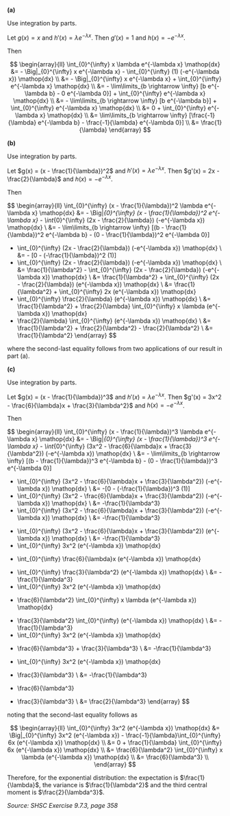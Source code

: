 **(a)**

Use integration by parts.

Let $g(x) = x$ and $h'(x) = \lambda e^{-\lambda x}$.  Then $g'(x) = 1$ and $h(x) = -e^{-\lambda x}$.

Then

$$
\begin{array}{ll}
\int_{0}^{\infty} x \lambda e^{-\lambda x} \mathop{dx}
&= - \Big|_{0}^{\infty} x e^{-\lambda x} - \int_{0}^{\infty} (1) (-e^{-\lambda x}) \mathop{dx} \\
&= - \Big|_{0}^{\infty} x e^{-\lambda x} + \int_{0}^{\infty} e^{-\lambda x} \mathop{dx} \\
&= - \lim\limits_{b \rightarrow \infty} [b e^{-\lambda b} - 0 e^{-\lambda 0}] + \int_{0}^{\infty} e^{-\lambda x} \mathop{dx} \\
&= - \lim\limits_{b \rightarrow \infty} [b e^{-\lambda b}] + \int_{0}^{\infty} e^{-\lambda x} \mathop{dx} \\
&= 0 + \int_{0}^{\infty} e^{-\lambda x} \mathop{dx} \\
&= \lim\limits_{b \rightarrow \infty} [\frac{-1}{\lambda} e^{-\lambda b} - \frac{-1}{\lambda} e^{-\lambda 0}] \\
&= \frac{1}{\lambda}
\end{array}
$$


**(b)**

Use integration by parts.


Let $g(x) = (x - \frac{1}{\lambda})^2$ and $h'(x) = \lambda e^{-\lambda x}$.  Then $g'(x) = 2x - \frac{2}{\lambda}$ and $h(x) = -e^{-\lambda x}$.

Then

$$
\begin{array}{ll}
\int_{0}^{\infty} (x - \frac{1}{\lambda})^2 \lambda e^{-\lambda x} \mathop{dx}
&= - \Big|_{0}^{\infty} (x - \frac{1}{\lambda})^2 e^{-\lambda x} - \int_{0}^{\infty} (2x - \frac{2}{\lambda}) (-e^{-\lambda x}) \mathop{dx} \\
&= - \lim\limits_{b \rightarrow \infty} [(b - \frac{1}{\lambda})^2 e^{-\lambda b} - (0 - \frac{1}{\lambda})^2 e^{-\lambda 0}]
- \int_{0}^{\infty} (2x - \frac{2}{\lambda}) (-e^{-\lambda x}) \mathop{dx} \\
&= - [0 - (-\frac{1}{\lambda})^2 (1)]
- \int_{0}^{\infty} (2x - \frac{2}{\lambda}) (-e^{-\lambda x}) \mathop{dx} \\
&= \frac{1}{\lambda^2} - \int_{0}^{\infty} (2x - \frac{2}{\lambda}) (-e^{-\lambda x}) \mathop{dx} \\
&= \frac{1}{\lambda^2} + \int_{0}^{\infty} (2x - \frac{2}{\lambda}) (e^{-\lambda x}) \mathop{dx} \\
&= \frac{1}{\lambda^2} + \int_{0}^{\infty} 2x (e^{-\lambda x}) \mathop{dx} 
- \int_{0}^{\infty} \frac{2}{\lambda} (e^{-\lambda x}) \mathop{dx} \\
&= \frac{1}{\lambda^2} + \frac{2}{\lambda} \int_{0}^{\infty} x \lambda (e^{-\lambda x}) \mathop{dx} 
- \frac{2}{\lambda} \int_{0}^{\infty} (e^{-\lambda x}) \mathop{dx} \\
&= \frac{1}{\lambda^2} + \frac{2}{\lambda^2} - \frac{2}{\lambda^2} \\
&= \frac{1}{\lambda^2}
\end{array}
$$

where the second-last equality follows from two applications of our result in part (a).



**(c)**

Use integration by parts.


Let $g(x) = (x - \frac{1}{\lambda})^3$ and $h'(x) = \lambda e^{-\lambda x}$.  Then $g'(x) = 3x^2 - \frac{6}{\lambda}x + \frac{3}{\lambda^2}$ and $h(x) = -e^{-\lambda x}$.

Then

$$
\begin{array}{ll}
\int_{0}^{\infty} (x - \frac{1}{\lambda})^3 \lambda e^{-\lambda x} \mathop{dx}
&= - \Big|_{0}^{\infty} (x - \frac{1}{\lambda})^3 e^{-\lambda x} - \int_{0}^{\infty} (3x^2 - \frac{6}{\lambda}x + \frac{3}{\lambda^2}) (-e^{-\lambda x}) \mathop{dx} \\
&= - \lim\limits_{b \rightarrow \infty} [(b - \frac{1}{\lambda})^3 e^{-\lambda b} - (0 - \frac{1}{\lambda})^3 e^{-\lambda 0}]
- \int_{0}^{\infty} (3x^2 - \frac{6}{\lambda}x + \frac{3}{\lambda^2}) (-e^{-\lambda x}) \mathop{dx} \\
&= -[0 - (-\frac{1}{\lambda})^3 (1)]
- \int_{0}^{\infty} (3x^2 - \frac{6}{\lambda}x + \frac{3}{\lambda^2}) (-e^{-\lambda x}) \mathop{dx} \\
&= -\frac{1}{\lambda^3}
- \int_{0}^{\infty} (3x^2 - \frac{6}{\lambda}x + \frac{3}{\lambda^2}) (-e^{-\lambda x}) \mathop{dx} \\
&= -\frac{1}{\lambda^3}
+ \int_{0}^{\infty} (3x^2 - \frac{6}{\lambda}x + \frac{3}{\lambda^2}) (e^{-\lambda x}) \mathop{dx} \\
&= -\frac{1}{\lambda^3}
+ \int_{0}^{\infty} 3x^2 (e^{-\lambda x}) \mathop{dx}
- \int_{0}^{\infty} \frac{6}{\lambda}x (e^{-\lambda x}) \mathop{dx}
+ \int_{0}^{\infty} \frac{3}{\lambda^2} (e^{-\lambda x}) \mathop{dx} \\
&= -\frac{1}{\lambda^3}
+ \int_{0}^{\infty} 3x^2 (e^{-\lambda x}) \mathop{dx}
- \frac{6}{\lambda^2} \int_{0}^{\infty} x \lambda (e^{-\lambda x}) \mathop{dx}
+ \frac{3}{\lambda^2} \int_{0}^{\infty} (e^{-\lambda x}) \mathop{dx} \\
&= -\frac{1}{\lambda^3}
+ \int_{0}^{\infty} 3x^2 (e^{-\lambda x}) \mathop{dx}
- \frac{6}{\lambda^3} + \frac{3}{\lambda^3} \\
&= -\frac{1}{\lambda^3}
+ \int_{0}^{\infty} 3x^2 (e^{-\lambda x}) \mathop{dx}
- \frac{3}{\lambda^3} \\
&= -\frac{1}{\lambda^3}
+ \frac{6}{\lambda^3}
- \frac{3}{\lambda^3} \\
&= \frac{2}{\lambda^3}
\end{array}
$$

noting that the second-last equality follows as

$$
\begin{array}{ll}
\int_{0}^{\infty} 3x^2 (e^{-\lambda x}) \mathop{dx}
&= \Big|_{0}^{\infty} 3x^2 (e^{-\lambda x}) - \frac{-1}{\lambda}\int_{0}^{\infty} 6x (e^{-\lambda x}) \mathop{dx} \\
&= 0 + \frac{1}{\lambda} \int_{0}^{\infty} 6x (e^{-\lambda x}) \mathop{dx} \\
&= \frac{6}{\lambda^2} \int_{0}^{\infty} x \lambda (e^{-\lambda x}) \mathop{dx} \\
&= \frac{6}{\lambda^3} \\
\end{array}
$$


Therefore, for the exponential distribution: the expectation is $\frac{1}{\lambda}$, the variance is $\frac{1}{\lambda^2}$ and the third central moment is $\frac{2}{\lambda^3}$.

*Source: SHSC Exercise 9.7.3, page 358*